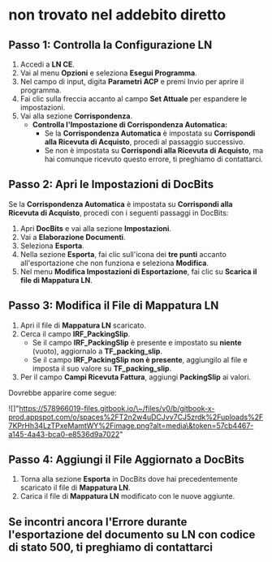 # non trovato nel addebito diretto

## **Passo 1: Controlla la Configurazione LN**

1. Accedi a **LN CE**.
2. Vai al menu **Opzioni** e seleziona **Esegui Programma**.
3. Nel campo di input, digita **Parametri ACP** e premi Invio per aprire il programma.
4. Fai clic sulla freccia accanto al campo **Set Attuale** per espandere le impostazioni.
5. Vai alla sezione **Corrispondenza**.
   * **Controlla l'Impostazione di Corrispondenza Automatica:**
     * Se la **Corrispondenza Automatica** è impostata su **Corrispondi alla Ricevuta di Acquisto**, procedi al passaggio successivo.
     * Se non è impostata su **Corrispondi alla Ricevuta di Acquisto**, ma hai comunque ricevuto questo errore, ti preghiamo di contattarci.

## **Passo 2: Apri le Impostazioni di DocBits**

Se la **Corrispondenza Automatica** è impostata su **Corrispondi alla Ricevuta di Acquisto**, procedi con i seguenti passaggi in DocBits:

1. Apri **DocBits** e vai alla sezione **Impostazioni**.
2. Vai a **Elaborazione Documenti**.
3. Seleziona **Esporta**.
4. Nella sezione **Esporta**, fai clic sull'icona dei **tre punti** accanto all'esportazione che non funziona e seleziona **Modifica**.
5. Nel menu **Modifica Impostazioni di Esportazione**, fai clic su **Scarica il file di Mappatura LN**.

## **Passo 3: Modifica il File di Mappatura LN**

1. Apri il file di **Mappatura LN** scaricato.
2. Cerca il campo **IRF\_PackingSlip**.
   * Se il campo **IRF\_PackingSlip** è presente e impostato su **niente** (vuoto), aggiornalo a **TF\_packing\_slip**.
   * Se il campo **IRF\_PackingSlip** **non è presente**, aggiungilo al file e imposta il suo valore su **TF\_packing\_slip**.
3. Per il campo **Campi Ricevuta Fattura**, aggiungi **PackingSlip** ai valori.

Dovrebbe apparire come segue:

!\[]"https://578966019-files.gitbook.io/\~/files/v0/b/gitbook-x-prod.appspot.com/o/spaces%2FT2n2w4uDCJvv7CJ5zrdk%2Fuploads%2F7KPrHh34LzTPxeMamtWY%2Fimage.png?alt=media\&token=57cb4467-a145-4a43-bca0-e8536d9a7022"

## **Passo 4: Aggiungi il File Aggiornato a DocBits**

1. Torna alla sezione **Esporta** in DocBits dove hai precedentemente scaricato il file di **Mappatura LN**.
2. Carica il file di **Mappatura LN** modificato con le nuove aggiunte.

## Se incontri ancora l'**Errore durante l'esportazione del documento su LN** con codice di stato **500**, ti preghiamo di contattarci
